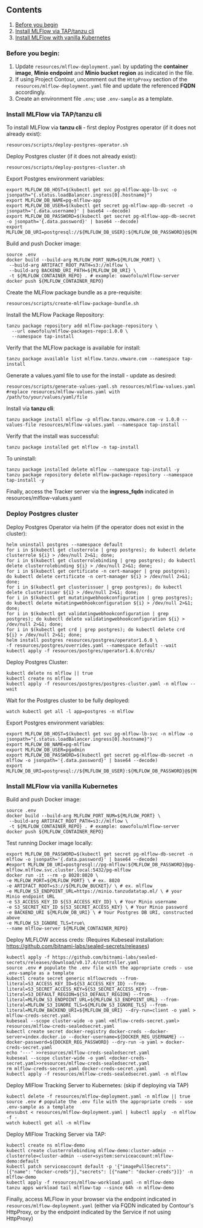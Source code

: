 ## Contents
1. [Before you begin](#pre-reqs)
2. [Install MLFlow via TAP/tanzu cli](#tanzu)
3. [Install MLFlow with vanilla Kubernetes](#k8s)

### Before you begin:<a name="pre-reqs"/>
1. Update `resources/mlflow-deployment.yaml` by updating the **container image**, **Minio endpoint** and **Minio bucket region** as indicated in the file.
2. If using Project Contour, uncomment out the `HttpProxy` section of the `resources/mlflow-deployment.yaml` file and update the referenced **FQDN** accordingly.
3. Create an environment file `.env`; use `.env-sample` as a template.

### Install MLFlow via TAP/tanzu cli<a name="tanzu"/>
To install MLFlow via **tanzu cli** - first deploy Postgres operator (if it does not already exist):
```
resources/scripts/deploy-postgres-operator.sh
```

Deploy Postgres cluster (if it does not already exist):
```
resources/scripts/deploy-postgres-cluster.sh
```

Export Postgres environment variables:
```
export MLFLOW_DB_HOST=$(kubectl get svc pg-mlflow-app-lb-svc -o jsonpath="{.status.loadBalancer.ingress[0].hostname}")
export MLFLOW_DB_NAME=pg-mlflow-app
export MLFLOW_DB_USER=$(kubectl get secret pg-mlflow-app-db-secret -o jsonpath='{.data.username}' | base64 --decode)
export MLFLOW_DB_PASSWORD=$(kubectl get secret pg-mlflow-app-db-secret -o jsonpath='{.data.password}' | base64 --decode)
export MLFLOW_DB_URI=postgresql://${MLFLOW_DB_USER}:${MLFLOW_DB_PASSWORD}@${MLFLOW_DB_HOST}:5432/${MLFLOW_DB_NAME}
```

Build and push Docker image:
```
source .env
docker build --build-arg MLFLOW_PORT_NUM=${MLFLOW_PORT} \
 --build-arg ARTIFACT_ROOT_PATH=s3://mlflow \
 --build-arg BACKEND_URI_PATH=${MLFLOW_DB_URI} \
 -t ${MLFLOW_CONTAINER_REPO} . # example: oawofolu/mlflow-server
docker push ${MLFLOW_CONTAINER_REPO}
```

Create the MLFlow package bundle as a pre-requisite:
```
resources/scripts/create-mlflow-package-bundle.sh
```

Install the MLFlow Package Repository:
```
tanzu package repository add mlflow-package-repository \
  --url oawofolu/mlflow-packages-repo:1.0.0 \
  --namespace tap-install
```

Verify that the MLFlow package is available for install:
```
tanzu package available list mlflow.tanzu.vmware.com --namespace tap-install
```

Generate a values.yaml file to use for the install - update as desired:
```
resources/scripts/generate-values-yaml.sh resources/mlflow-values.yaml #replace resources/mlflow-values.yaml with /path/to/your/values/yaml/file
```

Install via **tanzu cli**:
```
tanzu package install mlflow -p mlflow.tanzu.vmware.com -v 1.0.0 --values-file resources/mlflow-values.yaml --namespace tap-install
```

Verify that the install was successful:
```
tanzu package installed get mlflow -n tap-install
```

To uninstall:
```
tanzu package installed delete mlflow --namespace tap-install -y
tanzu package repository delete mlflow-package-repository --namespace tap-install -y
```

Finally, access the Tracker server via the **ingress_fqdn** indicated in resources/mlflow-values.yaml

### Deploy Postgres cluster<a name="pgcluster"/>

Deploy Postgres Operator via helm (if the operator does not exist in the cluster):
```
helm uninstall postgres --namespace default
for i in $(kubectl get clusterrole | grep postgres); do kubectl delete clusterrole ${i} > /dev/null 2>&1; done; 
for i in $(kubectl get clusterrolebinding | grep postgres); do kubectl delete clusterrolebinding ${i} > /dev/null 2>&1; done; 
for i in $(kubectl get certificate -n cert-manager | grep postgres); do kubectl delete certificate -n cert-manager ${i} > /dev/null 2>&1; done; 
for i in $(kubectl get clusterissuer | grep postgres); do kubectl delete clusterissuer ${i} > /dev/null 2>&1; done; 
for i in $(kubectl get mutatingwebhookconfiguration | grep postgres); do kubectl delete mutatingwebhookconfiguration ${i} > /dev/null 2>&1; done; 
for i in $(kubectl get validatingwebhookconfiguration | grep postgres); do kubectl delete validatingwebhookconfiguration ${i} > /dev/null 2>&1; done; 
for i in $(kubectl get crd | grep postgres); do kubectl delete crd ${i} > /dev/null 2>&1; done;
helm install postgres resources/postgres/operator1.6.0 \
-f resources/postgres/overrides.yaml --namespace default --wait
kubectl apply -f resources/postgres/operator1.6.0/crds/
```

Deploy Postgres Cluster:
```
kubectl delete ns mlflow || true
kubectl create ns mlflow
kubectl apply -f resources/postgres/postgres-cluster.yaml -n mlflow --wait
```

Wait for the Postgres cluster to be fully deployed:
```
watch kubectl get all -l app=postgres -n mlflow
```

Export Postgres environment variables:
```
export MLFLOW_DB_HOST=$(kubectl get svc pg-mlflow-lb-svc -n mlflow -o jsonpath="{.status.loadBalancer.ingress[0].hostname}")
export MLFLOW_DB_NAME=pg-mlflow
export MLFLOW_DB_USER=pgadmin 
export MLFLOW_DB_PASSWORD=$(kubectl get secret pg-mlflow-db-secret -n mlflow -o jsonpath='{.data.password}' | base64 --decode)
export MLFLOW_DB_URI=postgresql://${MLFLOW_DB_USER}:${MLFLOW_DB_PASSWORD}@${MLFLOW_DB_HOST}:5432/${MLFLOW_DB_NAME}
```

### Install MLFlow via vanilla Kubernetes<a name="k8s"/>

Build and push Docker image:
```
source .env
docker build --build-arg MLFLOW_PORT_NUM=${MLFLOW_PORT} \
 --build-arg ARTIFACT_ROOT_PATH=s3://mlflow \
 -t ${MLFLOW_CONTAINER_REPO} . # example: oawofolu/mlflow-server
docker push ${MLFLOW_CONTAINER_REPO}
```

Test running Docker image locally:
```
export MLFLOW_DB_PASSWORD=$(kubectl get secret pg-mlflow-db-secret -n mlflow -o jsonpath='{.data.password}' | base64 --decode)
#export MLFLOW_DB_URI=postgresql://pg-mlflow:${MLFLOW_DB_PASSWORD}@pg-mlflow.mlflow.svc.cluster.local:5432/pg-mlflow
docker run -it --rm -p 8020:8020 \
-e MLFLOW_PORT=${MLFLOW_PORT} \ # ex. 8020
-e ARTIFACT_ROOT=s3://${MLFLOW_BUCKET}/ \ # ex. mlflow
-e MLFLOW_S3_ENDPOINT_URL=https://minio.tanzudatatap.ml/ \ # your Minio endpoint URL
-e S3_ACCESS_KEY_ID ${S3_ACCESS_KEY_ID} \ # Your Minio username
-e S3_SECRET_KEY_ID ${S3_SECRET_ACCESS_KEY} \ # Your Minio password
-e BACKEND_URI ${MLFLOW_DB_URI} \ # Your Postgres DB URI, constructed above
-e MLFLOW_S3_IGNORE_TLS=true\
--name mlflow-server ${MLFLOW_CONTAINER_REPO}
```

Deploy MLFLOW access creds: (Requires Kubeseal installation: https://github.com/bitnami-labs/sealed-secrets/releases)
```
kubectl apply -f https://github.com/bitnami-labs/sealed-secrets/releases/download/v0.17.4/controller.yaml
source .env # populate the .env file with the appropriate creds - use .env-sample as a template
kubectl create secret generic mlflowcreds --from-literal=S3_ACCESS_KEY_ID=${S3_ACCESS_KEY_ID} --from-literal=S3_SECRET_ACCESS_KEY=${S3_SECRET_ACCESS_KEY} --from-literal=S3_DEFAULT_REGION=${S3_DEFAULT_REGION} --from-literal=MLFLOW_S3_ENDPOINT_URL=${MLFLOW_S3_ENDPOINT_URL} --from-literal=MLFLOW_S3_IGNORE_TLS=${MLFLOW_S3_IGNORE_TLS} --from-literal=MLFLOW_BACKEND_URI=${MLFLOW_DB_URI} --dry-run=client -o yaml > mlflow-creds-secret.yaml
kubeseal --scope cluster-wide -o yaml <mlflow-creds-secret.yaml> resources/mlflow-creds-sealedsecret.yaml
kubectl create secret docker-registry docker-creds --docker-server=index.docker.io --docker-username=${DOCKER_REG_USERNAME} --docker-password=${DOCKER_REG_PASSWORD} --dry-run -o yaml > docker-creds-secret.yaml
echo '---' >>resources/mlflow-creds-sealedsecret.yaml
kubeseal --scope cluster-wide -o yaml <docker-creds-secret.yaml>>resources/mlflow-creds-sealedsecret.yaml
rm mlflow-creds-secret.yaml docker-creds-secret.yaml
kubectl apply -f resources/mlflow-creds-sealedsecret.yaml -n mlflow
```

Deploy MlFlow Tracking Server to Kubernetes: (skip if deploying via TAP)
```
kubectl delete -f resources/mlflow-deployment.yaml -n mlflow || true
source .env # populate the .env file with the appropriate creds - use .env-sample as a template
envsubst < resources/mlflow-deployment.yaml | kubectl apply  -n mlflow -f -
watch kubectl get all -n mlflow
```

Deploy MlFlow Tracking Server via TAP:
```
kubectl create ns mlflow-demo
kubectl create clusterrolebinding mlflow-demo:cluster-admin --clusterrole=cluster-admin --user=system:serviceaccount:mlflow-demo:default
kubectl patch serviceaccount default -p '{"imagePullSecrets": [{"name": "docker-creds"}],"secrets": [{"name": "docker-creds"}]}' -n mlflow-demo
kubectl apply -f resources/mlflow-workload.yaml -n mlflow-demo
tanzu apps workload tail mlflow-tap --since 64h -n mlflow-demo
```

Finally, access MLFlow in your browser via the endpoint indicated in `resources/mlflow-deployment.yaml` (either via FQDN indicated by Contour's HttpProxy, or by the endpoint indicated by the Service if not using HttpProxy)

